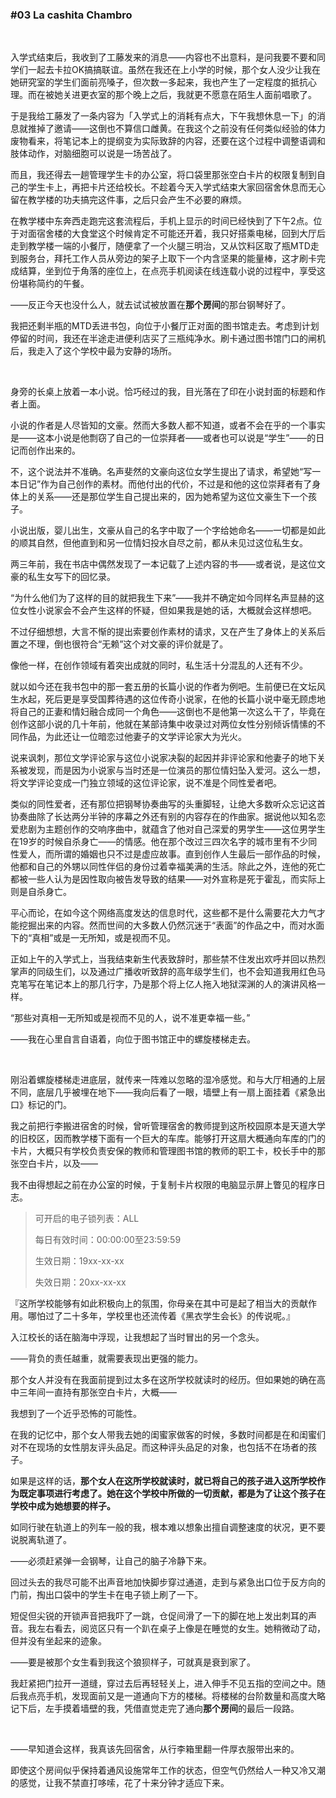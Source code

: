 ### #03 La cashita Chambro

&emsp;

入学式结束后，我收到了工藤发来的消息——内容也不出意料，是问我要不要和同学们一起去卡拉OK搞搞联谊。虽然在我还在上小学的时候，那个女人没少让我在她研究室的学生们面前亮嗓子，但次数一多起来，我也产生了一定程度的抵抗心理。而在被她关进更衣室的那个晚上之后，我就更不愿意在陌生人面前唱歌了。

于是我给工藤发了一条内容为「入学式上的消耗有点大，下午我想休息一下」的消息就推掉了邀请——这倒也不算信口雌黄。在我这个之前没有任何类似经验的体力废物看来，将笔记本上的提纲变为实际致辞的内容，还要在这个过程中调整语调和肢体动作，对脑细胞可以说是一场苦战了。

而且，我还得去一趟管理学生卡的办公室，将口袋里那张空白卡片的权限复制到自己的学生卡上，再把卡片还给校长。不趁着今天入学式结束大家回宿舍休息而无心留在教学楼的功夫搞完这件事，之后只会产生不必要的麻烦。

在教学楼中东奔西走跑完这套流程后，手机上显示的时间已经快到了下午2点。位于对面宿舍楼的大食堂这个时候肯定不可能还开着，我只好搭乘电梯，回到大厅后走到教学楼一端的小餐厅，随便拿了一个火腿三明治，又从饮料区取了瓶MTD走到服务台，拜托工作人员从旁边的架子上取下一个内含坚果的能量棒，这才刷卡完成结算，坐到位于角落的座位上，在点亮手机阅读在线连载小说的过程中，享受这份堪称简约的午餐。

——反正今天也没什么人，就去试试被放置在**那个房间**的那台钢琴好了。

我把还剩半瓶的MTD丢进书包，向位于小餐厅正对面的图书馆走去。考虑到计划停留的时间，我还在半途走进便利店买了三瓶纯净水。刷卡通过图书馆门口的闸机后，我走入了这个学校中最为安静的场所。

&emsp;

身旁的长桌上放着一本小说。恰巧经过的我，目光落在了印在小说封面的标题和作者上面。

小说的作者是人尽皆知的文豪。然而大多数人都不知道，或者不会在乎的一个事实是——这本小说是他剽窃了自己的一位崇拜者——或者也可以说是“学生”——的日记而创作出来的。

不，这个说法并不准确。名声斐然的文豪向这位女学生提出了请求，希望她“写一本日记”作为自己创作的素材。而他付出的代价，不过是和他的这位崇拜者有了身体上的关系——还是那位学生自己提出来的，因为她希望为这位文豪生下一个孩子。

小说出版，婴儿出生，文豪从自己的名字中取了一个字给她命名——一切都是如此的顺其自然，但他直到和另一位情妇投水自尽之前，都从未见过这位私生女。

两三年前，我在书店中偶然发现了一本记载了上述内容的书——或者说，是这位文豪的私生女写下的回忆录。

“为什么他们为了这样的目的就把我生下来”——我并不确定如今同样名声显赫的这位女性小说家会不会产生这样的怀疑，但如果我是她的话，大概就会这样想吧。

不过仔细想想，大言不惭的提出索要创作素材的请求，又在产生了身体上的关系后置之不理，倒也很符合“无赖”这个对文豪的评价就是了。

像他一样，在创作领域有着突出成就的同时，私生活十分混乱的人还有不少。

就以如今还在我书包中的那一套五册的长篇小说的作者为例吧。生前便已在文坛风生水起，死后更是享受国葬待遇的这位传奇小说家，在他的长篇小说中毫无顾虑地将自己的正妻和情妇融合成同一个角色——这倒也不是他第一次这么干了，毕竟在创作这部小说的几十年前，他就在某部诗集中收录过对两位女性分别倾诉情愫的不同作品，为此还让一位暗恋过他妻子的文学评论家大为光火。

说来讽刺，那位文学评论家与这位小说家决裂的起因并非评论家和他妻子的地下关系被发现，而是因为小说家与当时还是一位演员的那位情妇坠入爱河。这么一想，将文学评论变成一门独立领域的这位评论家，说不准是个同性爱者吧。

类似的同性爱者，还有那位把钢琴协奏曲写的头重脚轻，让绝大多数听众忘记这首协奏曲除了长达两分半钟的序幕之外还有别的内容存在的作曲家。据说他以知名恋爱悲剧为主题创作的交响序曲中，就蕴含了他对自己深爱的男学生——这位男学生在19岁的时候自杀身亡——的情感。他在那个改过三四次名字的城市里有不少同性爱人，而所谓的婚姻也只不过是虚应故事。直到创作人生最后一部作品的时候，他都和自己的外甥以同性伴侣的身份过着幸福美满的生活。除此之外，连他的死亡都被一些人认为是因性取向被告发导致的结果——对外宣称是死于霍乱，而实际上则是自杀身亡。

平心而论，在如今这个网络高度发达的信息时代，这些都不是什么需要花大力气才能挖掘出来的内容。然而世间的大多数人仍然沉迷于“表面”的作品之中，而对水面下的“真相”或是一无所知，或是视而不见。

正如上午的入学式上，当我结束新生代表致辞时，那些禁不住发出欢呼并回以热烈掌声的同级生们，以及通过广播收听致辞的高年级学生们，也不会知道我用红色马克笔写在笔记本上的那几行字，乃是那个将上亿人拖入地狱深渊的人的演讲风格一样。

“那些对真相一无所知或是视而不见的人，说不准更幸福一些。”

——我在心里自言自语着，向位于图书馆正中的螺旋楼梯走去。

&emsp;

刚沿着螺旋楼梯走进底层，就传来一阵难以忽略的湿冷感觉。和与大厅相通的上层不同，底层几乎被埋在地下——我向后看了一眼，墙壁上有一扇上面挂着《紧急出口》标记的门。

我之前把行李搬进宿舍的时候，曾听管理宿舍的教师提到这所校园原本是天道大学的旧校区，因而教学楼下面有一个巨大的车库。能够打开这扇大概通向车库的门的卡片，大概只有学校负责安保的教师和管理图书馆的教师的职工卡，校长手中的那张空白卡片，以及——

我不由得想起之前在办公室的时候，于复制卡片权限的电脑显示屏上瞥见的程序日志。

> 可开启的电子锁列表：ALL
>
> 每日有效时间：00:00:00至23:59:59
>
> 生效日期：19xx-xx-xx
>
> 失效日期：20xx-xx-xx

『这所学校能够有如此积极向上的氛围，你母亲在其中可是起了相当大的贡献作用。哪怕过了二十多年，学校里也还流传着《黑衣学生会长》的传说呢。』

入江校长的话在脑海中浮现，让我想起了当时冒出的另一个念头。

——背负的责任越重，就需要表现出更强的能力。

那个女人并没有在我面前提到过太多在这所学校就读时的经历。但如果她的确在高中三年间一直持有那张空白卡片，大概——

我想到了一个近乎恐怖的可能性。

在我的记忆中，那个女人带我去她的闺蜜家做客的时候，多数时间都是在和闺蜜们对不在现场的女性朋友评头品足。而这种评头品足的对象，也包括不在场者的孩子。

如果是这样的话，**那个女人在这所学校就读时，就已将自己的孩子进入这所学校作为既定事项进行考虑了。她在这个学校中所做的一切贡献，都是为了让这个孩子在学校中成为她想要的样子。**

如同行驶在轨道上的列车一般的我，根本难以想象出擅自调整速度的状况，更不要说脱离轨道了。

——必须赶紧弹一会钢琴，让自己的脑子冷静下来。

回过头去的我尽可能不出声音地加快脚步穿过通道，走到与紧急出口位于反方向的门前，掏出口袋中的学生卡在电子锁上刷了一下。

短促但尖锐的开锁声音把我吓了一跳，仓促间滑了一下的脚在地上发出刺耳的声音。我左右看去，阅览区只有一个趴在桌子上像是在睡觉的女生。她稍微动了动，但并没有坐起来的迹象。

——要是被那个女生看到我这个狼狈样子，可就真是衰到家了。

我赶紧把门拉开一道缝，穿过去后再轻轻关上，进入伸手不见五指的空间之中。随后我点亮手机，发现面前又是一道通向下方的楼梯。将楼梯的台阶数量和高度大略记下后，左手摸着墙壁的我，凭借直觉走完了通向**那个房间**的最后一段路。

&emsp;

——早知道会这样，我真该先回宿舍，从行李箱里翻一件厚衣服带出来的。

即使这个房间似乎保持着通风设施常年工作的状态，但空气仍然给人一种又冷又潮的感觉，让我不禁直打哆嗦，花了十来分钟才适应下来。

